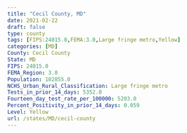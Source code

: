 ```yaml
---
title: "Cecil County, MD"
date: 2021-02-22
draft: false
type: county
tags: [FIPS:24015.0,FEMA:3.0,Large fringe metro,Yellow]
categories: [MD]
County: Cecil County
State: MD
FIPS: 24015.0
FEMA_Region: 3.0
Population: 102855.0
NCHS_Urban_Rural_Classification: Large fringe metro
Tests_in_prior_14_days: 5352.0
Fourteen_day_test_rate_per_100000: 5203.0
Percent_Positivity_in_prior_14_days: 0.059
Level: Yellow
url: /states/MD/cecil-county
---
```



